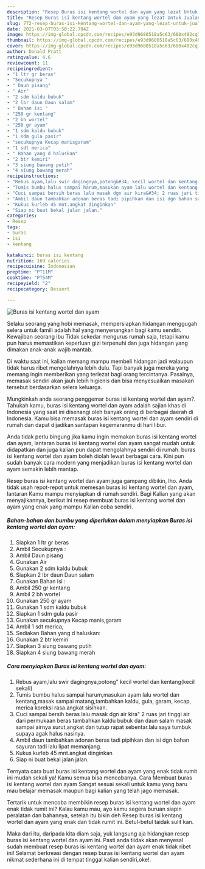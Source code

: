 ```yaml
---
description: "Resep Buras isi kentang wortel dan ayam yang lezat Untuk Jualan"
title: "Resep Buras isi kentang wortel dan ayam yang lezat Untuk Jualan"
slug: 772-resep-buras-isi-kentang-wortel-dan-ayam-yang-lezat-untuk-jualan
date: 2021-03-07T03:50:22.794Z
image: https://img-global.cpcdn.com/recipes/e93d9680518a5c63/680x482cq70/buras-isi-kentang-wortel-dan-ayam-foto-resep-utama.jpg
thumbnail: https://img-global.cpcdn.com/recipes/e93d9680518a5c63/680x482cq70/buras-isi-kentang-wortel-dan-ayam-foto-resep-utama.jpg
cover: https://img-global.cpcdn.com/recipes/e93d9680518a5c63/680x482cq70/buras-isi-kentang-wortel-dan-ayam-foto-resep-utama.jpg
author: Donald Pratt
ratingvalue: 4.6
reviewcount: 11
recipeingredient:
- "1 ltr gr beras"
- "Secukupnya "
- " Daun pisang"
- " Air"
- "2 sdm kaldu bubuk"
- "2 lbr daun Daun salam"
- " Bahan isi "
- "250 gr kentang"
- "2 bh wortel"
- "250 gr ayam"
- "1 sdm kaldu bubuk"
- "1 sdm gula pasir"
- "secukupnya Kecap manisgaram"
- "1 sdt merica"
- " Bahan yang d haluskan"
- "2 btr kemiri"
- "3 siung bawang putih"
- "4 siung bawang merah"
recipeinstructions:
- "Rebus ayam,lalu swir dagingnya,potong&#34; kecil wortel dan kentang(kecil sekali)"
- "Tumis bumbu halus sampai harum,masukan ayam lalu wortel dan kentang,masak sampai matang,tambahkan kaldu, gula, garam, kecap, merica koreksi rasa.angkat sisihkan."
- "Cuci sampai bersih beras lalu masak dgn air kira&#34; 2 ruas jari tinggi air dari permukaan beras tambahkan kaldu bubuk dan daun salam masak sampai airnya surut,angkat dan tutup rapat sebentar.lalu saya tumbuk supaya agak halus nasinya."
- "Ambil daun tambahkan adonan beras tadi pipihkan dan isi dgn bahan sayuran tadi lalu lipat memanjang."
- "Kukus kurleb 45 mnt.angkat dinginkan"
- "Siap ni buat bekal jalan jalan."
categories:
- Resep
tags:
- buras
- isi
- kentang

katakunci: buras isi kentang 
nutrition: 169 calories
recipecuisine: Indonesian
preptime: "PT11M"
cooktime: "PT54M"
recipeyield: "2"
recipecategory: Dessert

---
```



![Buras isi kentang wortel dan ayam](https://img-global.cpcdn.com/recipes/e93d9680518a5c63/680x482cq70/buras-isi-kentang-wortel-dan-ayam-foto-resep-utama.jpg)

Selaku seorang yang hobi memasak, mempersiapkan hidangan menggugah selera untuk famili adalah hal yang menyenangkan bagi kamu sendiri. Kewajiban seorang ibu Tidak sekedar mengurus rumah saja, tetapi kamu pun harus memastikan keperluan gizi terpenuhi dan juga hidangan yang dimakan anak-anak wajib mantab.

Di waktu  saat ini, kalian memang mampu membeli hidangan jadi walaupun tidak harus ribet mengolahnya lebih dulu. Tapi banyak juga mereka yang memang ingin memberikan yang terlezat bagi orang tercintanya. Pasalnya, memasak sendiri akan jauh lebih higienis dan bisa menyesuaikan masakan tersebut berdasarkan selera keluarga. 



Mungkinkah anda seorang penggemar buras isi kentang wortel dan ayam?. Tahukah kamu, buras isi kentang wortel dan ayam adalah sajian khas di Indonesia yang saat ini disenangi oleh banyak orang di berbagai daerah di Indonesia. Kamu bisa memasak buras isi kentang wortel dan ayam sendiri di rumah dan dapat dijadikan santapan kegemaranmu di hari libur.

Anda tidak perlu bingung jika kamu ingin memakan buras isi kentang wortel dan ayam, lantaran buras isi kentang wortel dan ayam sangat mudah untuk didapatkan dan juga kalian pun dapat mengolahnya sendiri di rumah. buras isi kentang wortel dan ayam boleh diolah lewat berbagai cara. Kini pun sudah banyak cara modern yang menjadikan buras isi kentang wortel dan ayam semakin lebih mantap.

Resep buras isi kentang wortel dan ayam juga gampang dibikin, lho. Anda tidak usah repot-repot untuk memesan buras isi kentang wortel dan ayam, lantaran Kamu mampu menyiapkan di rumah sendiri. Bagi Kalian yang akan menyajikannya, berikut ini resep membuat buras isi kentang wortel dan ayam yang enak yang mampu Kalian coba sendiri.

<!--inarticleads1-->

##### Bahan-bahan dan bumbu yang diperlukan dalam menyiapkan Buras isi kentang wortel dan ayam:

1. Siapkan 1 ltr gr beras
1. Ambil Secukupnya :
1. Ambil  Daun pisang
1. Gunakan  Air
1. Gunakan 2 sdm kaldu bubuk
1. Siapkan 2 lbr daun Daun salam
1. Gunakan  Bahan isi :
1. Ambil 250 gr kentang
1. Ambil 2 bh wortel
1. Gunakan 250 gr ayam
1. Gunakan 1 sdm kaldu bubuk
1. Siapkan 1 sdm gula pasir
1. Gunakan secukupnya Kecap manis,garam
1. Ambil 1 sdt merica,
1. Sediakan  Bahan yang d haluskan:
1. Gunakan 2 btr kemiri
1. Siapkan 3 siung bawang putih
1. Siapkan 4 siung bawang merah




<!--inarticleads2-->

##### Cara menyiapkan Buras isi kentang wortel dan ayam:

1. Rebus ayam,lalu swir dagingnya,potong&#34; kecil wortel dan kentang(kecil sekali)
1. Tumis bumbu halus sampai harum,masukan ayam lalu wortel dan kentang,masak sampai matang,tambahkan kaldu, gula, garam, kecap, merica koreksi rasa.angkat sisihkan.
1. Cuci sampai bersih beras lalu masak dgn air kira&#34; 2 ruas jari tinggi air dari permukaan beras tambahkan kaldu bubuk dan daun salam masak sampai airnya surut,angkat dan tutup rapat sebentar.lalu saya tumbuk supaya agak halus nasinya.
1. Ambil daun tambahkan adonan beras tadi pipihkan dan isi dgn bahan sayuran tadi lalu lipat memanjang.
1. Kukus kurleb 45 mnt.angkat dinginkan
1. Siap ni buat bekal jalan jalan.




Ternyata cara buat buras isi kentang wortel dan ayam yang enak tidak rumit ini mudah sekali ya! Kamu semua bisa mencobanya. Cara Membuat buras isi kentang wortel dan ayam Sangat sesuai sekali untuk kamu yang baru mau belajar memasak maupun bagi kalian yang telah jago memasak.

Tertarik untuk mencoba membikin resep buras isi kentang wortel dan ayam enak tidak rumit ini? Kalau kamu mau, ayo kamu segera buruan siapin peralatan dan bahannya, setelah itu bikin deh Resep buras isi kentang wortel dan ayam yang enak dan tidak rumit ini. Betul-betul taidak sulit kan. 

Maka dari itu, daripada kita diam saja, yuk langsung aja hidangkan resep buras isi kentang wortel dan ayam ini. Pasti anda tiidak akan menyesal sudah membuat resep buras isi kentang wortel dan ayam enak tidak ribet ini! Selamat berkreasi dengan resep buras isi kentang wortel dan ayam nikmat sederhana ini di tempat tinggal kalian sendiri,oke!.

